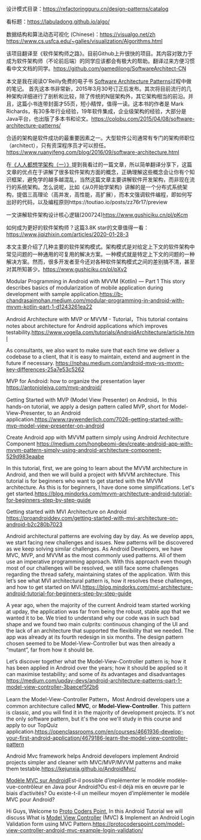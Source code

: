 设计模式目录：https://refactoringguru.cn/design-patterns/catalog

看标题：https://labuladong.github.io/algo/

数据结构和算法动态可视化 (Chinese)：https://visualgo.net/zh
https://www.cs.usfca.edu/~galles/visualization/Algorithms.html

该项目翻译至《软件架构师之路》。目前Github上升很快的项目。其内容对致力于成为软件架构师（不论前后端）的同学应该都会有极大的帮助。翻译过来方便习惯看中文文档的同学。https://github.com/gamedilong/SoftwareArchitect-CN

本文是我在阅读O'Reilly免费的电子书 [Software Architecture Patterns](http://www.oreilly.com/programming/free/software-architecture-patterns.csp)过程中做的笔记。
首先这本书非常新，2015年3月30号订正后发布。其次将目前流行的几种架构详细进行了剖析和比较，除了传统的N层架构外，其它架构相当的前沿。并且，这篇小书连带封面才55页，短小精悍，值得一读。这本书的作者是 Mark Richards，有30多年行业经验，19年软件集成，企业级架构的经验，大部分是Java平台，也出版了多本书和论文。https://colobu.com/2015/04/08/software-architecture-patterns/

合适的架构是软件成功的最重要因素之一。大型软件公司通常有专门的架构师职位（architect），只有资深程序员才可以担任。https://www.ruanyifeng.com/blog/2016/09/software-architecture.html

在[《人人都想学架构（一）》](http://mp.weixin.qq.com/s?__biz=MzAwOTU4NzM5Ng==&mid=2455770962&idx=1&sn=aa9f6ba9fda565c7214c70f0ca0be115&chksm=8cc9e8f9bbbe61ef1165ad92effa36805512aa11d58bc5b2ddc97b89cbed0f5df016b64fc0fb&scene=21#wechat_redirect)提到我看过的一篇文章，所以简单翻译分享下，这篇文章的优点在于讲解了很多软件架构方面的概念，正确理解这些概念会让你有个知识框架，避免学的越多越混乱，当然这篇文章主要讲解软件开发架构，而非现在流行的系统架构。怎么说呢，比如《从0开始学架构》讲解的是一个分布式系统架构，提倡三高理论（高并发，高性能，高扩展），而本文强调软件编程，即如何写出好的代码，以及编程原则https://toutiao.io/posts/zz76r17/preview

一文讲解软件架构设计核心逻辑(200724)https://www.gushiciku.cn/pl/pKcm

如何成为更好的软件架构师？这篇3.8K star的文章值得一看：https://www.jiqizhixin.com/articles/2020-01-28-3

本文主要介绍了几种主要的软件架构模式。架构模式是对给定上下文的软件架构中常见问题的一种通用的可复用的解决方案。一种模式就是特定上下文的问题的一种解决方案。然而，很多开发者至今还对各种软件架构模式之间的差别搞不清，甚至对其所知甚少。https://www.gushiciku.cn/pl/pXv2

Modular Programming in Android with MVVM (Kotlin) — Part 1   This story describes basics of modularization of mobile application during development with sample application.https://b-chandrasaimohan.medium.com/modular-programming-in-android-with-mvvm-kotlin-part-1-d1243261ea22

Android Architecture with MVP or MVVM - Tutorial，This tutorial contains notes about architecture for Android applications which improves testability.https://www.vogella.com/tutorials/AndroidArchitecture/article.html

As consultants, we also want to make sure that each time we deliver a codebase to a client, that it is easy to maintain, extend and augment in the future if necessary.  https://nphau.medium.com/android-mvp-vs-mvvm-key-differences-25a7e53c5262

MVP for Android: how to organize the presentation layer   https://antonioleiva.com/mvp-android/

Getting Started with MVP (Model View Presenter) on Android，In this hands-on tutorial, we apply a design pattern called MVP, short for Model-View-Presenter, to an Android application.https://www.raywenderlich.com/7026-getting-started-with-mvp-model-view-presenter-on-android

Create Android app with MVVM pattern simply using Android Architecture Component  https://medium.com/hongbeomi-dev/create-android-app-with-mvvm-pattern-simply-using-android-architecture-component-529d983eaabe

In this tutorial, first, we are going to learn about the MVVM architecture in Android, and then we will build a project with MVVM architecture. This tutorial is for beginners who want to get started with the MVVM architecture. As this is for beginners, I have done some simplifications. Let's get started.https://blog.mindorks.com/mvvm-architecture-android-tutorial-for-beginners-step-by-step-guide

Getting started with MVI Architecture on Android  https://proandroiddev.com/getting-started-with-mvi-architecture-on-android-b2c280b7023

Android architectural patterns are evolving day by day. As we develop apps, we start facing new challenges and issues. New patterns will be discovered as we keep solving similar challenges. As Android Developers, we have MVC, MVP, and MVVM as the most commonly used patterns. All of them use an imperative programming approach. With this approach even though most of our challenges will be resolved, we still face some challenges regarding the thread safety, maintaining states of the application. With this let’s see what MVI architectural pattern is, how it resolves these challenges, and how to get started on MVI.https://blog.mindorks.com/mvi-architecture-android-tutorial-for-beginners-step-by-step-guide

A year ago, when the majority of the current Android team started working at upday, the application was far from being the robust, stable app that we wanted it to be. We tried to understand why our code was in such bad shape and we found two main culprits: continuous changing of the UI and the lack of an architecture that supported the flexibility that we needed. The app was already at its fourth redesign in six months. The design pattern chosen seemed to be Model-View-Controller but was then already a “mutant”, far from how it should be.

Let’s discover together what the Model-View-Controller pattern is; how it has been applied in Android over the years; how it should be applied so it can maximise testability; and some of its advantages and disadvantages https://medium.com/upday-devs/android-architecture-patterns-part-1-model-view-controller-3baecef5f2b6

Learn the Model-View-Controller Pattern，Most Android developers use a common architecture called **MVC**, or **Model-View-Controller**. This pattern is classic, and you will find it in the majority of development projects. It's not the only software pattern, but it's the one we'll study in this course and apply to our TopQuiz application.https://openclassrooms.com/en/courses/4661936-develop-your-first-android-application/4679186-learn-the-model-view-controller-pattern

Android Mvc framework helps Android developers implement Android projects simpler and cleaner with MVC/MVP/MVVM patterns and make them testable.https://kejunxia.github.io/AndroidMvc/

[Modèle MVC sur Android](https://www.ipgirl.com/1939/modele-mvc-sur-android.html)Est-il possible d’implémenter le modèle modèle-vue-contrôleur en Java pour Android?Ou est-il déjà mis en œuvre par le biais d’activités? Ou existe-t-il un meilleur moyen d’implémenter le modèle MVC pour Android?

Hi Guys, Welcome to [Proto Coders Point](https://protocoderspoint.com/), In this Android Tutorial we will discuss What is [Model View Controller](https://www.geeksforgeeks.org/mvc-model-view-controller-architecture-pattern-in-android-with-example/) (MVC) & Implement an Android Login Validation form using MVC Pattern.https://protocoderspoint.com/model-view-controller-android-mvc-example-login-validation/